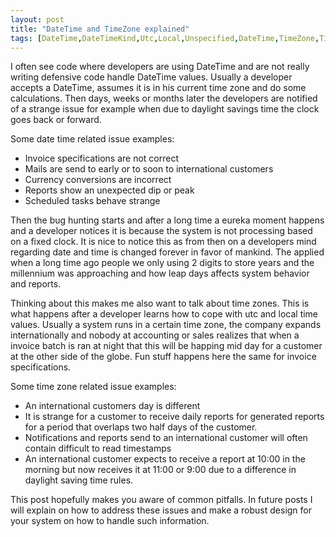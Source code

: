```yaml
---
layout: post
title: "DateTime and TimeZone explained"
tags: [DateTime,DateTimeKind,Utc,Local,Unspecified,DateTime,TimeZone,TimeZoneInfo]
---
```


I often see code where developers are using DateTime and are not really writing defensive code handle DateTime values. Usually a developer accepts a DateTime, assumes it is in his current time zone and do some calculations. Then days, weeks or months later the developers are notified of a strange issue for example when due to daylight savings time the clock goes back or forward.

Some date time related issue examples:

* Invoice specifications are not correct
* Mails are send to early or to soon to international customers
* Currency conversions are incorrect
* Reports show an unexpected dip or peak
* Scheduled tasks behave strange


Then the bug hunting starts and after a long time a eureka moment happens and a developer notices it is because the system is not processing based on a fixed clock. It is nice to notice this as from then on a developers mind regarding date and time is changed forever in favor of mankind. The applied when a long time ago people we only using 2 digits to store years and the millennium was approaching and how leap days affects system behavior and reports.

Thinking about this makes me also want to talk about time zones. This is what happens after a developer learns how to cope with utc and local time values. Usually a system runs in a certain time zone, the company expands internationally and nobody at accounting or sales realizes that when a invoice batch is ran at night that this will be happing mid day for a customer at the other side of the globe. Fun stuff happens here the same for invoice specifications.

Some time zone related issue examples:

* An international customers day is different
* It is strange for a customer to receive daily reports for generated reports for a period that overlaps two half days of the customer.
* Notifications and reports send to an international customer will often contain difficult to read timestamps
* An international customer expects to receive a report at 10:00 in the morning but now receives it at 11:00 or 9:00 due to a difference in daylight saving time rules.


This post hopefully makes you aware of common pitfalls. In future posts I will explain on how to address these issues and make a robust design for your system on how to handle such information.
